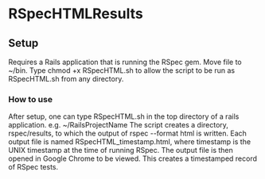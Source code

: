 # RSpecHTMLResults

## Setup
Requires a Rails application that is running the RSpec gem. 
Move file to ~/bin. 
Type chmod +x RSpecHTML.sh to allow the script to be run as RSpecHTML.sh from any directory.


### How to use

After setup, one can type RSpecHTML.sh in the top directory of a rails application. e.g. ~/RailsProjectName
The script creates a directory, rspec/results, to which the output of rspec --format html is written. 
Each output file is named RSpecHTML_timestamp.html, where timestamp is the UNIX timestamp at the time of running RSpec.
The output file is then opened in Google Chrome to be viewed. 
This creates a timestamped record of RSpec tests.